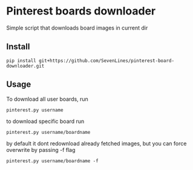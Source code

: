 Pinterest boards downloader
==

Simple script that downloads board images in current dir

Install
-------
```
pip install git+https://github.com/SevenLines/pinterest-board-downloader.git
```

Usage
---

To download all user boards, run

```
pinterest.py username
```

to download specific board run

```
pinterest.py username/boardname
```

by default it dont redownload already fetched images, but you can force overwrite by passing -f flag

 ```
pinterest.py username/boardname -f
```

